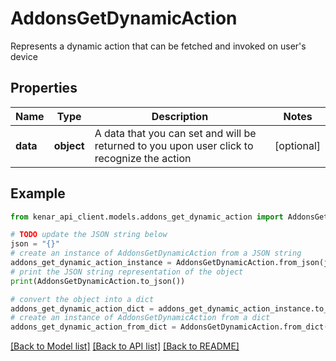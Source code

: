 # AddonsGetDynamicAction

Represents a dynamic action that can be fetched and invoked on user's device

## Properties

Name | Type | Description | Notes
------------ | ------------- | ------------- | -------------
**data** | **object** | A data that you can set and will be returned to you upon user click to recognize the action | [optional] 

## Example

```python
from kenar_api_client.models.addons_get_dynamic_action import AddonsGetDynamicAction

# TODO update the JSON string below
json = "{}"
# create an instance of AddonsGetDynamicAction from a JSON string
addons_get_dynamic_action_instance = AddonsGetDynamicAction.from_json(json)
# print the JSON string representation of the object
print(AddonsGetDynamicAction.to_json())

# convert the object into a dict
addons_get_dynamic_action_dict = addons_get_dynamic_action_instance.to_dict()
# create an instance of AddonsGetDynamicAction from a dict
addons_get_dynamic_action_from_dict = AddonsGetDynamicAction.from_dict(addons_get_dynamic_action_dict)
```
[[Back to Model list]](../README.md#documentation-for-models) [[Back to API list]](../README.md#documentation-for-api-endpoints) [[Back to README]](../README.md)


